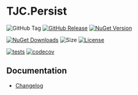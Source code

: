 # TJC.Persist

![GitHub Tag](https://img.shields.io/github/v/tag/TJC-Tools/TJC.Persist)
[![GitHub Release](https://img.shields.io/github/v/release/TJC-Tools/TJC.Persist)](https://github.com/TJC-Tools/TJC.Persist/releases/latest)
[![NuGet Version](https://img.shields.io/nuget/v/TJC.Persist)](https://www.nuget.org/packages/TJC.Persist)

[![NuGet Downloads](https://img.shields.io/nuget/dt/TJC.Persist)](https://www.nuget.org/packages/TJC.Persist)
![Size](https://img.shields.io/github/repo-size/TJC-Tools/TJC.Persist)
[![License](https://img.shields.io/github/license/TJC-Tools/TJC.Persist.svg)](LICENSE)

[![tests](https://github.com/TJC-Tools/TJC.Persist/actions/workflows/ct-matrix.yml/badge.svg)](https://github.com/TJC-Tools/TJC.Persist/actions/workflows/ct-matrix.yml)
[![codecov](https://codecov.io/gh/TJC-Tools/TJC.Persist/graph/badge.svg?token=b5c45033-df31-4ef5-bc8e-3f4076d7f620)](https://codecov.io/gh/TJC-Tools/TJC.Persist)

## Documentation
- [Changelog](CHANGELOG.md)
